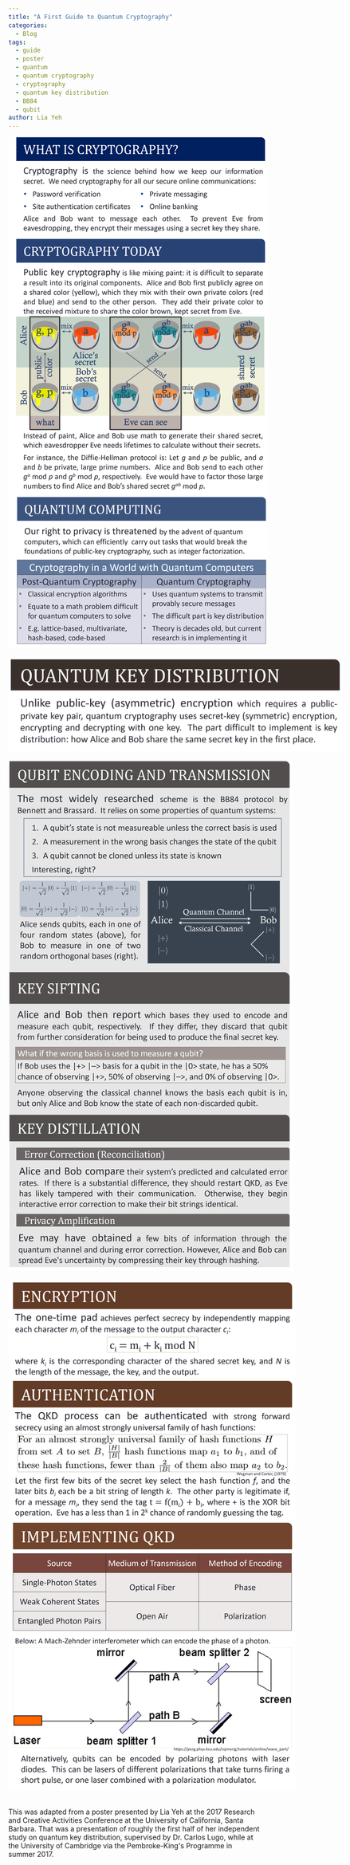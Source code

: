```yaml
---
title: "A First Guide to Quantum Cryptography"
categories:
  - Blog
tags:
  - guide
  - poster
  - quantum
  - quantum cryptography
  - cryptography
  - quantum key distribution
  - BB84
  - qubit
author: Lia Yeh
---
```


<div style="border: 0px solid black; width: 70vw">
<img src="/assets/images/Lia_QKD/Picture1.png"/>
<br>
<br>
<img src="/assets/images/Lia_QKD/Picture2.png"/>
<br>
<br>
<img src="/assets/images/Lia_QKD/Picture3.png"/>
<br>
<br>
<img src="/assets/images/Lia_QKD/Picture4.png"/>
</div>
<br>

This was adapted from a poster presented by Lia Yeh at the 2017 Research and Creative Activities Conference at the University of California, Santa Barbara.  That was a presentation of roughly the first half of her independent study on quantum key distribution, supervised by Dr. Carlos Lugo, while at the University of Cambridge via the Pembroke-King's Programme in summer 2017.

